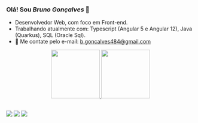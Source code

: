 ### Olá! Sou *Bruno Gonçalves* 👋

- Desenvolvedor Web, com foco em Front-end.
- Trabalhando atualmente com: Typescript (Angular 5 e Angular 12), Java (Quarkus), SQL (Oracle Sql).
- 💬 Me contate pelo e-mail: b.goncalves484@gmail.com


<div align="center">
  <a href="https://github.com/brunogon99">
  <img height="130em" src="https://github-readme-stats.vercel.app/api?username=brunogon99&show_icons=true&theme=tokyonight&include_all_commits=true&count_private=true"/>
  <img height="130em" src="https://github-readme-stats.vercel.app/api/top-langs/?username=brunogon99&layout=compact&langs_count=7&theme=tokyonight"/>
</div>

##

<div>
 <a href="https://discord.gg/Bruno ~CalangoMan~#3454" target="_blank"><img src="https://img.shields.io/badge/Discord-7289DA?style=for-the-badge&logo=discord&logoColor=white" target="_blank"></a> 
  <a href = "mailto:b.goncalves484@gmail.com"><img src="https://img.shields.io/badge/-Gmail-%23333?style=for-the-badge&logo=gmail&logoColor=white" target="_blank"></a>
  <a href="https://www.linkedin.com/in/bruno-gonçalves-75186670" target="_blank"><img src="https://img.shields.io/badge/-LinkedIn-%230077B5?style=for-the-badge&logo=linkedin&logoColor=white" target="_blank"></a> 
</div>
